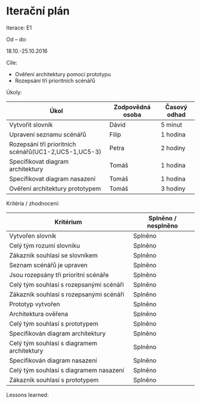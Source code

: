 <h1>Iterační plán</h1>
Iterace:  E1

Od – do:

18.10.-25.10.2016

Cíle:

- Ověření architektury pomocí prototypu
- Rozepsání tří prioritních scénářů

Úkoly:

|Úkol|	Zodpovědná osoba|	Časový odhad|
|---|---|---|
Vytvořit slovník|Dávid|5 minut|
Upravení seznamu scénářů|Filip|1 hodina|
Rozepsání tří prioritních scénářů(UC1-2,UC5-1,UC5-3)|Petra|2 hodiny|
Specifikovat diagram architektury|Tomáš|1 hodina|
Specifikovat diagram nasazení|Tomáš|1 hodina|
Ověření architektury prototypem|Tomáš|3 hodiny|



Kritéria / zhodnocení:

|Kritérium	|Splněno / nesplněno|
|---|---|
|Vytvořen slovník|Splněno|
|Celý tým rozumí slovníku|Splněno|
|Zákazník souhlasí se slovníkem|Splněno|
|Seznam scénářů je upraven|Splněno|
|Jsou rozepsány tři prioritní scénáře|Splněno|
|Celý tým souhlasí s rozepsanými scénáři|Splněno|
|Zákazník souhlasí s rozepsanými scénáři|Splněno|
|Prototyp vytvořen|Splněno|
|Architektura ověřena|Splněno|
|Celý tým souhlasí s prototypem|Splněno|
|Specifikován diagram architektury|Splněno|
|Celý tým souhlasí s diagramem architektury |Splněno|
|Specifikován diagram nasazení|Splněno|
|Celý tým souhlasí s diagramem nasazení |Splněno|
|Zákazník souhlasí s prototypem|Splněno|
Lessons learned:

